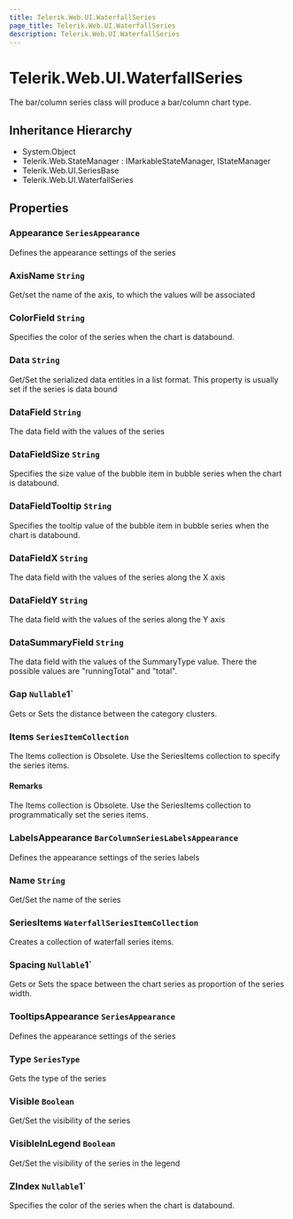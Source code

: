 ```yaml
---
title: Telerik.Web.UI.WaterfallSeries
page_title: Telerik.Web.UI.WaterfallSeries
description: Telerik.Web.UI.WaterfallSeries
---
```


# Telerik.Web.UI.WaterfallSeries

The bar/column series class will produce a bar/column chart type.

## Inheritance Hierarchy

* System.Object
* Telerik.Web.StateManager : IMarkableStateManager, IStateManager
* Telerik.Web.UI.SeriesBase
* Telerik.Web.UI.WaterfallSeries

## Properties

###  Appearance `SeriesAppearance`

Defines the appearance settings of the series

###  AxisName `String`

Get/set the name of the axis, to which the values will be associated

###  ColorField `String`

Specifies the color of the series when the chart is databound.

###  Data `String`

Get/Set the serialized data entities in a list format. This property is usually set if the series is data bound

###  DataField `String`

The data field with the values of the series

###  DataFieldSize `String`

Specifies the size value of the bubble item in bubble series when the chart is databound.

###  DataFieldTooltip `String`

Specifies the tooltip value of the bubble item in bubble series when the chart is databound.

###  DataFieldX `String`

The data field with the values of the series along the X axis

###  DataFieldY `String`

The data field with the values of the series along the Y axis

###  DataSummaryField `String`

The data field with the values of the SummaryType value.
            There the possible values are "runningTotal" and "total".

###  Gap `Nullable`1`

Gets or Sets the distance between the category clusters.

###  Items `SeriesItemCollection`

The Items collection is Obsolete. Use the SeriesItems collection to specify the series items.

#### Remarks
The Items collection is Obsolete. Use the SeriesItems collection to programmatically set the series items.

###  LabelsAppearance `BarColumnSeriesLabelsAppearance`

Defines the appearance settings of the series labels

###  Name `String`

Get/Set the name of the series

###  SeriesItems `WaterfallSeriesItemCollection`

Creates a collection of waterfall series items.

###  Spacing `Nullable`1`

Gets or Sets the space between the chart series as proportion of the series width.

###  TooltipsAppearance `SeriesAppearance`

Defines the appearance settings of the series

###  Type `SeriesType`

Gets the type of the series

###  Visible `Boolean`

Get/Set the visibility of the series

###  VisibleInLegend `Boolean`

Get/Set the visibility of the series in the legend

###  ZIndex `Nullable`1`

Specifies the color of the series when the chart is databound.

